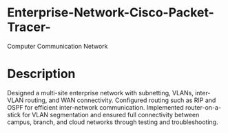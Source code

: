 # Enterprise-Network-Cisco-Packet-Tracer-
Computer Communication Network
# Description
Designed a multi-site enterprise network with subnetting, VLANs, inter-VLAN routing, and WAN connectivity. Configured routing such as RIP and OSPF for efficient inter-network communication. Implemented router-on-a-stick for VLAN segmentation and ensured full connectivity between campus, branch, and cloud networks through testing and troubleshooting.
